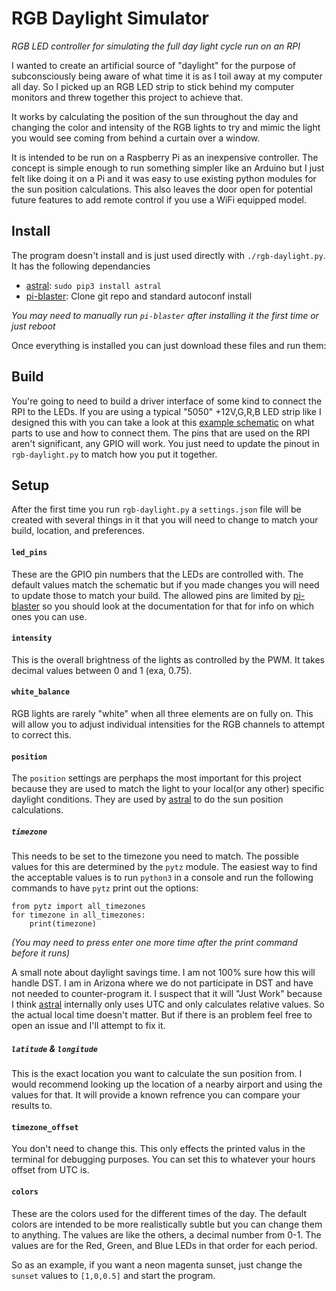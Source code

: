 # RGB Daylight Simulator
*RGB LED controller for simulating the full day light cycle run on an RPI*

I wanted to create an artificial source of "daylight" for the purpose of
subconsciously being aware of what time it is as I toil away at my computer all
day. So I picked up an RGB LED strip to stick behind my computer monitors and threw
together this project to achieve that.

It works by calculating the position of the sun throughout the day and changing 
the color and intensity of the RGB lights to try and mimic the light you would
see coming from behind a curtain over a window. 

It is intended to be run on a Raspberry Pi as an inexpensive controller. The 
concept is simple enough to run something simpler like an Arduino but I just 
felt like doing it on a Pi and it was easy to use existing python modules for 
the sun position calculations. This also leaves the door open for potential 
future features to add remote control if you use a WiFi equipped model.


## Install
The program doesn't install and is just used directly with `./rgb-daylight.py`. It has 
the following dependancies

 - [astral](https://pypi.org/project/astral/): `sudo pip3 install astral`
 - [pi-blaster](https://github.com/sarfata/pi-blaster/): Clone git repo and standard autoconf install

*You may need to manually run `pi-blaster` after installing it the first time 
or just reboot*

Once everything is installed you can just download these files and run them:


## Build

You're going to need to build a driver interface of some kind to connect the RPI
to the LEDs. If you are using a typical "5050" +12V,G,R,B LED strip like I 
designed this with you can take a look at this 
[example schematic](eda/pi-connection.pdf) on what parts to use and how to
connect them. The pins that are used on the RPI aren't significant, any GPIO 
will work. You just need to update the pinout in `rgb-daylight.py` to match how you put 
it together.

## Setup

After the first time you run `rgb-daylight.py` a `settings.json` file will be 
created with several things in it that you will need to change to match your 
build, location, and preferences. 

#### `led_pins`
These are the GPIO pin numbers that the LEDs are controlled with. The default
values match the schematic but if you made changes you will need to update those
to match your build. The allowed pins are limited by [pi-blaster](https://github.com/sarfata/pi-blaster/)
so you should look at the documentation for that for info on which ones you can
use.

#### `intensity`
This is the overall brightness of the lights as controlled by the PWM. It takes
decimal values between 0 and 1 (exa, 0.75).


#### `white_balance`
RGB lights are rarely "white" when all three elements are on fully on. This will
allow you to adjust individual intensities for the RGB channels to attempt to 
correct this.

#### `position`
The `position` settings are perphaps the most important for this project because
they are used to match the light to your local(or any other) specific daylight
conditions. They are used by [astral](https://pypi.org/project/astral/) to 
do the sun position calculations.

##### `timezone`
This needs to be set to the timezone you need to match. The possible values for
this are determined by the `pytz` module. The easiest way to find the acceptable 
values is to run `python3` in a console and run the following commands to have
`pytz` print out the options:

	from pytz import all_timezones
	for timezone in all_timezones:
		print(timezone)

*(You may need to press enter one more time after the print command before it 
runs)*

A small note about daylight savings time. I am not 100% sure how this will
handle DST. I am in Arizona where we do not participate in DST and have not 
needed to counter-program it. I suspect that it will "Just Work" because I think
[astral](https://pypi.org/project/astral/) internally only uses UTC and only
calculates relative values. So the actual local time doesn't matter. But if 
there is an problem feel free to open an issue and I'll attempt to fix it.

##### `latitude` & `longitude`
This is the exact location you want to calculate the sun position from. I would
recommend looking up the location of a nearby airport and using the values for
that. It will provide a known refrence you can compare your results to.

#### `timezone_offset`
You don't need to change this. This only effects the printed valus in the
terminal for debugging purposes. You can set this to whatever your hours offset
from UTC is.

#### `colors`
These are the colors used for the different times of the day. The default colors
are intended to be more realistically subtle but you can change them to
anything. The values are like the others, a decimal number from 0-1. The values
are for the Red, Green, and Blue LEDs in that order for each period.

So as an example, if you want a neon magenta sunset, just change the `sunset` 
values to `[1,0,0.5]` and start the program.
